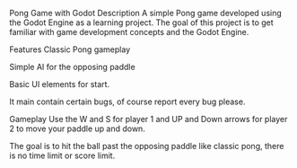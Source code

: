 Pong Game with Godot
Description
A simple Pong game developed using the Godot Engine as a learning project. The goal of this project is to get familiar with game development concepts and the Godot Engine.

Features
Classic Pong gameplay

Simple AI for the opposing paddle

Basic UI elements for start.

It main contain certain bugs, of course report every bug please.

Gameplay
Use the W and S for player 1 and UP and Down arrows for player 2 to move your paddle up and down.

The goal is to hit the ball past the opposing paddle like classic pong, there is no time limit or score limit.
